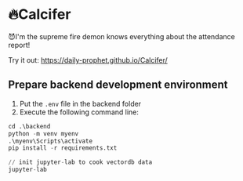 # 🔥Calcifer

😈I'm the supreme fire demon knows everything about the attendance report!

Try it out:
https://daily-prophet.github.io/Calcifer/

## Prepare backend development environment

1. Put the `.env` file in the backend folder
2. Execute the following command line:

```python
cd .\backend
python -m venv myenv
.\myenv\Scripts\activate
pip install -r requirements.txt

// init jupyter-lab to cook vectordb data
jupyter-lab
```
